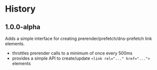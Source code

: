 # History

## 1.0.0-alpha
Adds a simple interface for creating prerender/prefetch/dns-prefetch link elements.

* throttles prerender calls to a minimum of once every 500ms
* provides a simple API to create/update `<link rel="..." href="...">` elements
